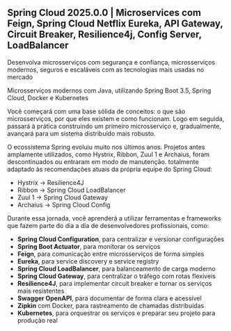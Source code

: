 ## Spring Cloud 2025.0.0 | Microservices com Feign, Spring Cloud Netflix Eureka, API Gateway, Circuit Breaker, Resilience4j, Config Server, LoadBalancer

Desenvolva microsserviços com segurança e confiança, microsserviços modernos, seguros e escaláveis com as tecnologias mais usadas no mercado

Microsserviços modernos com Java, utilizando Spring Boot 3.5, Spring Cloud, Docker e Kubernetes

Você começará com uma base sólida de conceitos: o que são microsserviços, por que eles existem e como funcionam. Logo em seguida, passará à prática construindo um primeiro microsserviço e, gradualmente, avançará para um sistema distribuído mais robusto.

O ecossistema Spring evoluiu muito nos últimos anos. Projetos antes amplamente utilizados, como Hystrix, Ribbon, Zuul 1 e Archaius, foram descontinuados ou entraram em modo de manutenção. totalmente adaptado às recomendações atuais da própria equipe do Spring Cloud:

- Hystrix → Resilience4J
- Ribbon → Spring Cloud LoadBalancer
- Zuul 1 → Spring Cloud Gateway
- Archaius → Spring Cloud Config

Durante essa jornada, você aprenderá a utilizar ferramentas e frameworks que fazem parte do dia a dia de desenvolvedores profissionais, como:

- **Spring Cloud Configuration**, para centralizar e versionar configurações
- **Spring Boot Actuator**, para monitorar os serviços
- **Feign**, para comunicação entre microsserviços de forma simples
- **Eureka**, para service discovery e service registry
- **Spring Cloud LoadBalancer**, para balanceamento de carga moderno
- **Spring Cloud Gateway**, para centralizar o tráfego com rotas flexíveis
- **Resilience4J**, para implementar circuit breaker e tornar os serviços mais resistentes
- **Swagger OpenAPI**, para documentar de forma clara e acessível
- **Zipkin** com Docker, para rastreamento de chamadas distribuídas
- **Kubernetes**, para orquestrar os serviços e preparar seu projeto para produção real

